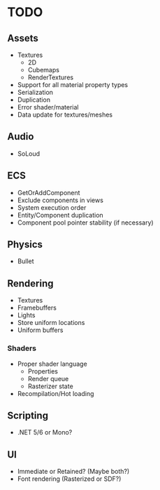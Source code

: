 # TODO

## Assets
- Textures
    - 2D
    - Cubemaps
    - RenderTextures
- Support for all material property types
- Serialization
- Duplication
- Error shader/material
- Data update for textures/meshes

## Audio
- SoLoud

## ECS
- GetOrAddComponent
- Exclude components in views
- System execution order
- Entity/Component duplication
- Component pool pointer stability (if necessary)

## Physics
- Bullet

## Rendering
- Textures
- Framebuffers
- Lights
- Store uniform locations
- Uniform buffers

### Shaders
- Proper shader language
    - Properties
	- Render queue
	- Rasterizer state
- Recompilation/Hot loading

## Scripting
- .NET 5/6 or Mono?

## UI
- Immediate or Retained? (Maybe both?)
- Font rendering (Rasterized or SDF?)
